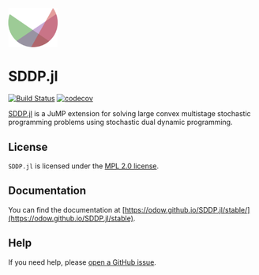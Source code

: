 <img src="https://raw.githubusercontent.com/odow/SDDP.jl/e9de84e0a4b57374bd9e0c95148da1501816e4c5/docs/src/assets/logo.png" alt="logo" width="100px"/>

# SDDP.jl

[![Build Status](https://github.com/odow/SDDP.jl/workflows/CI/badge.svg?branch=master)](https://github.com/odow/SDDP.jl/actions?query=workflow%3ACI)
[![codecov](https://codecov.io/gh/odow/SDDP.jl/branch/master/graph/badge.svg)](https://codecov.io/gh/odow/SDDP.jl)

[SDDP.jl](https://github.com/odow/SDDP.jl) is a JuMP extension for solving large
convex multistage stochastic programming problems using stochastic dual dynamic
programming.

## License

`SDDP.jl` is licensed under the [MPL 2.0 license](https://github.com/odow/SDDP.jl/blob/master/LICENSE.md).

## Documentation

You can find the documentation at
[https://odow.github.io/SDDP.jl/stable/](https://odow.github.io/SDDP.jl/stable).

## Help

If you need help, please [open a GitHub issue](https://github.com/odow/SDDP.jl/issues/new).
